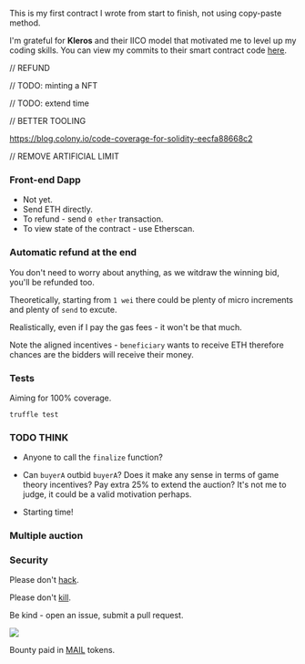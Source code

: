 This is my first contract I wrote from start to finish, not using copy-paste method.

I'm grateful for **Kleros** and their IICO model that motivated me to level up my coding skills. You can view my commits to their smart contract code [here](https://github.com/kleros/openiico-contract/commits?author=stefek99).

<!---
### Simple auction contract

Because I want to sell something, namely EOS whitepaper signed by Ian Griggs.

I've figured out how to run the Docker  on my Mac but before I achieve a certain level of proficiency in working with EOS it will take a while.

*(chances are it will take you some time as well to figure out how to securely transact on the EOS blockchain)*
-->

// REFUND

// TODO: minting a NFT

// TODO: extend time 

// BETTER TOOLING

https://blog.colony.io/code-coverage-for-solidity-eecfa88668c2

// REMOVE ARTIFICIAL LIMIT




### Front-end Dapp

* Not yet.
* Send ETH directly.
* To refund - send `0 ether` transaction.
* To view state of the contract - use Etherscan.

### Automatic refund at the end

You don't need to worry about anything, as we witdraw the winning bid, you'll be refunded too.

Theoretically, starting from `1 wei` there could be plenty of micro increments and plenty of `send` to excute.

Realistically, even if I pay the gas fees - it won't be that much.

Note the aligned incentives - `beneficiary` wants to receive ETH therefore chances are the bidders will receive their money.


### Tests

Aiming for 100% coverage.

`truffle test`


### TODO THINK

* Anyone to call the `finalize` function?

* Can `buyerA` outbid `buyerA`? Does it make any sense in terms of game theory incentives? Pay extra 25% to extend the auction? It's not me to judge, it could be a valid motivation perhaps.

* Starting time!


### Multiple auction


### Security

Please don't [hack](https://ethernaut.zeppelin.solutions/).

Please don't [kill](https://github.com/paritytech/parity/issues/6995).

Be kind - open an issue, submit a pull request.

![](https://raw.githubusercontent.com/astralship/auction-ethereum/master/owasp.png)

Bounty paid in [MAIL](https://mailhustle.com/) tokens.